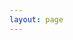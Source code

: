 ```yaml
---
layout: page
---
```


<script setup>
import NavSite from './.vitepress/components/NavSite.vue'
</script>

<NavSite />